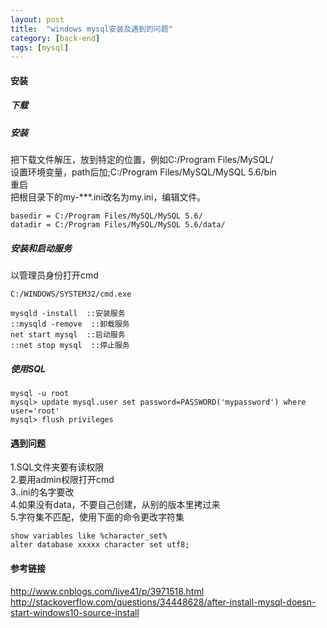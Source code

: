 ```yaml
---
layout: post
title:  "windows mysql安装及遇到的问题"
category: [back-end]
tags: [mysql]
---
```


#### 安装

##### 下载

##### 安装

把下载文件解压，放到特定的位置，例如C:/Program Files/MySQL/   
设置环境变量，path后加;C:/Program Files/MySQL/MySQL 5.6/bin  
重启  
把根目录下的my-***.ini改名为my.ini，编辑文件。  

```
basedir = C:/Program Files/MySQL/MySQL 5.6/
datadir = C:/Program Files/MySQL/MySQL 5.6/data/
```

##### 安装和启动服务

以管理员身份打开cmd   

```
C:/WINDOWS/SYSTEM32/cmd.exe
```

```
mysqld -install  ::安装服务
::mysqld -remove  ::卸载服务
net start mysql  ::启动服务
::net stop mysql  ::停止服务
```

##### 使用SQL

```
mysql -u root
mysql> update mysql.user set password=PASSWORD('mypassword') where user='root'
mysql> flush privileges
```

#### 遇到问题

1.SQL文件夹要有读权限  
2.要用admin权限打开cmd  
3..ini的名字要改  
4.如果没有data，不要自己创建，从别的版本里拷过来  
5.字符集不匹配，使用下面的命令更改字符集

```
show variables like %character_set%
alter database xxxxx character set utf8;
```

#### 参考链接

http://www.cnblogs.com/live41/p/3971518.html  
http://stackoverflow.com/questions/34448628/after-install-mysql-doesn-start-windows10-source-install
